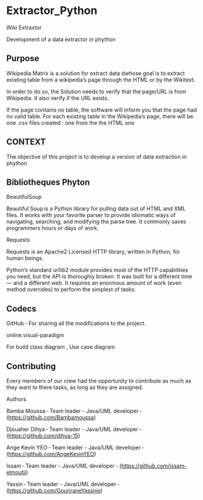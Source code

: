 # Extractor_Python
Wiki Extraxtor  

Development of a data extractor in phython 

## Purpose  

Wikipedia Matrix is a solution for extract data dwhose goal is to extract existing table from a wikipedia’s page through the HTML or by the Wikitext. 

 

In order to do so, the Solution  needs to verify that the page/URL is from Wikipedia. It also verify if the URL exists. 

If the page contains no table, the software will inform you that the page had no valid table. For each existing table in the Wikipedia’s page, there will be one .csv files created : one from the  the HTML one 

## CONTEXT  

The objective of this project is to develop a version of data extraction in phython 

 

## Bibliotheques Phyton 

BeautifulSoup 

Beautiful Soup is a Python library for pulling data out of HTML and XML files. It works with your favorite parser to provide idiomatic ways of navigating, searching, and modifying the parse tree. It commonly saves programmers hours or days of work. 

Requests  

Requests is an Apache2 Licensed HTTP library, written in Python, for human beings. 

 

Python’s standard urllib2 module provides most of the HTTP capabilities you need, but the API is thoroughly broken. It was built for a different time — and a different web. It requires an enormous amount of work (even method overrides) to perform the simplest of tasks. 

 

## Codecs  

GitHub - For sharing all the modifications to the project. 

online.visual-paradigm  

For build class diagram , Use case diagram  

 

## Contributing 

Every members of our crew had the opportunity to contribute as much as they want to there tasks, as long as they are assigned. 

Authors 

Bamba Moussa - Team leader - Java/UML developer - (https://github.com/Bambamoussa) 

Djouaher Dihya - Team leader - Java/UML developer - (https://github.com/dihya-15) 

Ange Kevin YEO - Team leader - Java/UML developer - (https://github.com/AngeKevinYEO) 

Issam - Team leader - Java/UML developer - (https://github.com/issam-elmoutii)

Yassin - Team leader - Java/UML developer - (https://github.com/GouriraneYassine)

 

 
